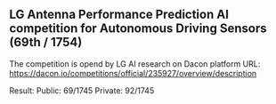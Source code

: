## LG Antenna Performance Prediction AI competition for Autonomous Driving Sensors (69th / 1754)

The competition is opend by LG AI research on Dacon platform
URL: https://dacon.io/competitions/official/235927/overview/description

Result:
Public: 69/1745
Private: 92/1745
